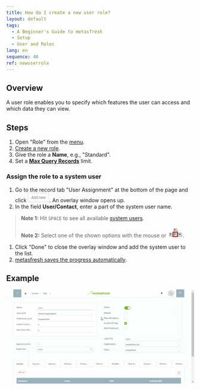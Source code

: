 ```yaml
---
title: How do I create a new user role?
layout: default
tags:
  - A Beginner's Guide to metasfresh
  - Setup
  - User and Roles
lang: en
sequence: 40
ref: newuserrole
---
```


## Overview
A user role enables you to specify which features the user can access and which data they can view.

## Steps
1. Open "Role" from the [menu](Menu).
1. [Create a new role](New_Record_Window).
1. Give the role a **Name**, e.g., "Standard".
1. Set a [**Max Query Records**](Max_query_records_userrole) limit.

### Assign the role to a system user
1. Go to the record tab "User Assignment" at the bottom of the page and click ![](assets/Add_New_Button.png). An overlay window opens up.
1. In the field **User/Contact**, enter a part of the system user name.
 >**Note 1:** Hit `SPACE` to see all available [system users](New_system_user).<br><br>
 >**Note 2:** Select one of the shown options with the mouse or ![](../DE/assets/Workflow_Auftrag_Bis_Rechnung_WebUI-73797.png).

1. Click "Done" to close the overlay window and add the system user to the list.
1. [metasfresh saves the progress automatically](Saveindicator).

## Example
![](assets/NewUserRole.gif)
